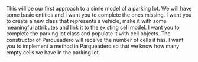 This will be our first approach to a simle model of a parking lot.
We will have some basic entities and I want you to complete the ones missing.
I want you to create a new class that represents a vehicle, make it with some meaningful attributes and link it to the existing cell model.
I want you to complete the parking lot class and populate it with cell objects. The constructor of Parqueadero will receive the number of cells it has.
I want you to implement a method in Parqueadero so that we know how many empty cells we have in the parking lot.